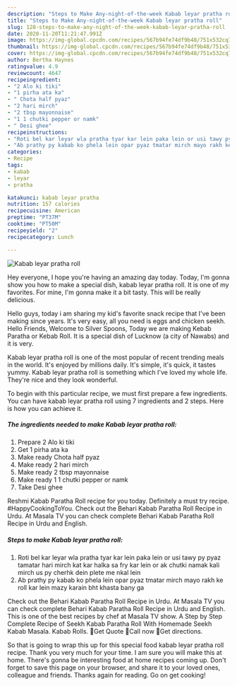 ```yaml
---
description: "Steps to Make Any-night-of-the-week Kabab leyar pratha roll"
title: "Steps to Make Any-night-of-the-week Kabab leyar pratha roll"
slug: 128-steps-to-make-any-night-of-the-week-kabab-leyar-pratha-roll
date: 2020-11-20T11:21:47.991Z
image: https://img-global.cpcdn.com/recipes/567b94fe74df9b48/751x532cq70/kabab-leyar-pratha-roll-recipe-main-photo.jpg
thumbnail: https://img-global.cpcdn.com/recipes/567b94fe74df9b48/751x532cq70/kabab-leyar-pratha-roll-recipe-main-photo.jpg
cover: https://img-global.cpcdn.com/recipes/567b94fe74df9b48/751x532cq70/kabab-leyar-pratha-roll-recipe-main-photo.jpg
author: Bertha Haynes
ratingvalue: 4.9
reviewcount: 4647
recipeingredient:
- "2 Alo ki tiki"
- "1 pirha ata ka"
- " Chota half pyaz"
- "2 hari mirch"
- "2 tbsp mayonnaise"
- "1 1 chutki pepper or namk"
- " Desi ghee"
recipeinstructions:
- "Roti bel kar leyar wla pratha tyar kar lein paka lein or usi tawy py pyaz tamatar hari mirch kat kar halka sa fry kar lein or ak chutki namak kali mirch us py cherhk dein plete me nkal lein"
- "Ab prathy py kabab ko phela lein opar pyaz tmatar mirch mayo rakh ke roll kar lein mazy karain bht khasta bany ga"
categories:
- Recipe
tags:
- kabab
- leyar
- pratha

katakunci: kabab leyar pratha 
nutrition: 157 calories
recipecuisine: American
preptime: "PT37M"
cooktime: "PT50M"
recipeyield: "2"
recipecategory: Lunch

---
```



![Kabab leyar pratha roll](https://img-global.cpcdn.com/recipes/567b94fe74df9b48/751x532cq70/kabab-leyar-pratha-roll-recipe-main-photo.jpg)

Hey everyone, I hope you're having an amazing day today. Today, I'm gonna show you how to make a special dish, kabab leyar pratha roll. It is one of my favorites. For mine, I'm gonna make it a bit tasty. This will be really delicious.

Hello guys, today i am sharing my kid&#39;s favorite snack recipe that I&#39;ve been making since years. It&#39;s very easy, all you need is eggs and chicken seekh. Hello Friends, Welcome to Silver Spoons, Today we are making Kebab Paratha or Kebab Roll. It is a special dish of Lucknow (a city of Nawabs) and it is very.

Kabab leyar pratha roll is one of the most popular of recent trending meals in the world. It's enjoyed by millions daily. It's simple, it's quick, it tastes yummy. Kabab leyar pratha roll is something which I've loved my whole life. They're nice and they look wonderful.


To begin with this particular recipe, we must first prepare a few ingredients. You can have kabab leyar pratha roll using 7 ingredients and 2 steps. Here is how you can achieve it.

<!--inarticleads1-->

##### The ingredients needed to make Kabab leyar pratha roll:

1. Prepare 2 Alo ki tiki
1. Get 1 pirha ata ka
1. Make ready  Chota half pyaz
1. Make ready 2 hari mirch
1. Make ready 2 tbsp mayonnaise
1. Make ready 1 1 chutki pepper or namk
1. Take  Desi ghee


Reshmi Kabab Paratha Roll recipe for you today. Definitely a must try recipe. #HappyCookingToYou. Check out the Behari Kabab Paratha Roll Recipe in Urdu. At Masala TV you can check complete Behari Kabab Paratha Roll Recipe in Urdu and English. 

<!--inarticleads2-->

##### Steps to make Kabab leyar pratha roll:

1. Roti bel kar leyar wla pratha tyar kar lein paka lein or usi tawy py pyaz tamatar hari mirch kat kar halka sa fry kar lein or ak chutki namak kali mirch us py cherhk dein plete me nkal lein
1. Ab prathy py kabab ko phela lein opar pyaz tmatar mirch mayo rakh ke roll kar lein mazy karain bht khasta bany ga


Check out the Behari Kabab Paratha Roll Recipe in Urdu. At Masala TV you can check complete Behari Kabab Paratha Roll Recipe in Urdu and English. This is one of the best recipes by chef at Masala TV show. A Step by Step Complete Recipe of Seekh Kabab Paratha Roll With Homemade Seekh Kabab Masala. Kabab Rolls. Get Quote Call now Get directions. 

So that is going to wrap this up for this special food kabab leyar pratha roll recipe. Thank you very much for your time. I am sure you will make this at home. There's gonna be interesting food at home recipes coming up. Don't forget to save this page on your browser, and share it to your loved ones, colleague and friends. Thanks again for reading. Go on get cooking!
